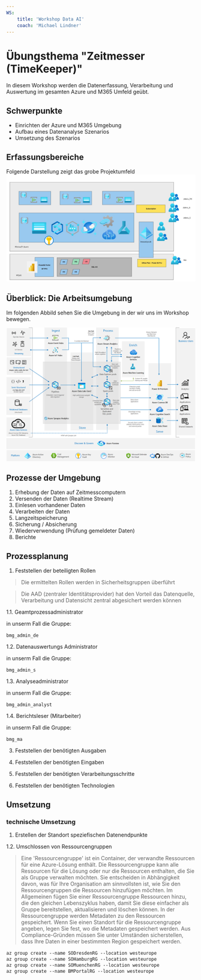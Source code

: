 ```yaml
---
WS:
    title: 'Workshop Data AI'
    coach: 'Michael Lindner'
---
```


# Übungsthema "Zeitmesser (TimeKeeper)"

In diesem Workshop werden die Datenerfassung, Verarbeitung und Auswertung im gesamten Azure und M365 Umfeld geübt.

## Schwerpunkte

- Einrichten der Azure und M365 Umgebung
- Aufbau eines Datenanalyse Szenarios
- Umsetzung des Szenarios

## Erfassungsbereiche

Folgende Darstellung zeigt das grobe Projektumfeld
![Projektumfeld](_images/bigpicture.jpg)

## Überblick: Die Arbeitsumgebung

Im folgenden Abbild sehen Sie die Umgebung in der wir uns im Workshop bewegen.

![Gesamtumfeld](_images/azure-analytics-end-to-end.png)

## Prozesse der Umgebung

1. Erhebung der Daten auf Zeitmesscomputern
2. Versenden der Daten (Realtime Stream)
3. Einlesen vorhandener Daten
4. Verarbeiten der Daten
5. Langzeitspeicherung
6. Sicherung / Absicherung
7. Wiederverwendung (Prüfung gemeldeter Daten)
8. Berichte

## Prozessplanung

1. Feststellen der beteiligten Rollen
> Die ermittelten Rollen werden in Sicherheitsgruppen überführt
 
> Die AAD (zentraler Identitätsprovider) hat den Vorteil das Datenquelle, Verarbeitung und Datensicht zentral abgesichert werden können

1.1. Geamtprozessadministrator

in unserm Fall die Gruppe:
```
bmg_admin_de
```
1.2. Datenauswertungs Administrator

in unserm Fall die Gruppe:

```
bmg_admin_s
```

1.3. Analyseadministrator

in unserm Fall die Gruppe:

```
bmg_admin_analyst
```

1.4. Berichtsleser (Mitarbeiter)

in unserm Fall die Gruppe:

```
bmg_ma
```

3. Feststellen der benötigten Ausgaben

5. Feststellen der benötigten Eingaben

7. Feststellen der benötigten Verarbeitungsschritte

9. Feststellen der benötigten Technologien

## Umsetzung

### technische Umsetzung

1. Erstellen der Standort speziefischen Datenendpunkte

1.2. Umschlossen von Ressourcengruppen

>Eine 'Ressourcengruppe' ist ein Container, der verwandte Ressourcen für eine Azure-Lösung enthält. Die Ressourcengruppe kann alle Ressourcen für die Lösung oder nur die Ressourcen enthalten, die Sie als Gruppe verwalten möchten. Sie entscheiden in Abhängigkeit davon, was für Ihre Organisation am sinnvollsten ist, wie Sie den Ressourcengruppen die Ressourcen hinzufügen möchten. Im Allgemeinen fügen Sie einer Ressourcengruppe Ressourcen hinzu, die den gleichen Lebenszyklus haben, damit Sie diese einfacher als Gruppe bereitstellen, aktualisieren und löschen können.
In der Ressourcengruppe werden Metadaten zu den Ressourcen gespeichert. Wenn Sie einen Standort für die Ressourcengruppe angeben, legen Sie fest, wo die Metadaten gespeichert werden. Aus Compliance-Gründen müssen Sie unter Umständen sicherstellen, dass Ihre Daten in einer bestimmten Region gespeichert werden.

```
az group create --name SODresdenRG --location westeurope
az group create --name SOHamburgRG --location westeurope
az group create --name SOMuenchenRG --location westeurope
az group create --name BMPortalRG --location westeurope
```



